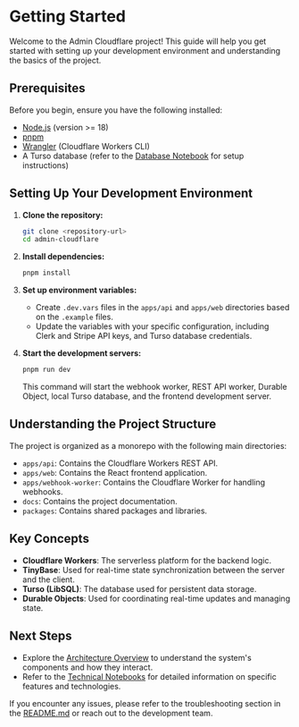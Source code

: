 # Getting Started

Welcome to the Admin Cloudflare project! This guide will help you get started with setting up your development environment and understanding the basics of the project.

## Prerequisites

Before you begin, ensure you have the following installed:

- [Node.js](https://nodejs.org/) (version >= 18)
- [pnpm](https://pnpm.io/)
- [Wrangler](https://developers.cloudflare.com/workers/wrangler/install-and-update/) (Cloudflare Workers CLI)
- A Turso database (refer to the [Database Notebook](notebooks/DATABASE.md) for setup instructions)

## Setting Up Your Development Environment

1. **Clone the repository:**

   ```bash
   git clone <repository-url>
   cd admin-cloudflare
   ```

2. **Install dependencies:**

   ```bash
   pnpm install
   ```

3. **Set up environment variables:**

   - Create `.dev.vars` files in the `apps/api` and `apps/web` directories based on the `.example` files.
   - Update the variables with your specific configuration, including Clerk and Stripe API keys, and Turso database credentials.

4. **Start the development servers:**

   ```bash
   pnpm run dev
   ```

   This command will start the webhook worker, REST API worker, Durable Object, local Turso database, and the frontend development server.

## Understanding the Project Structure

The project is organized as a monorepo with the following main directories:

- `apps/api`: Contains the Cloudflare Workers REST API.
- `apps/web`: Contains the React frontend application.
- `apps/webhook-worker`: Contains the Cloudflare Worker for handling webhooks.
- `docs`: Contains the project documentation.
- `packages`: Contains shared packages and libraries.

## Key Concepts

- **Cloudflare Workers**: The serverless platform for the backend logic.
- **TinyBase**:  Used for real-time state synchronization between the server and the client.
- **Turso (LibSQL)**: The database used for persistent data storage.
- **Durable Objects**: Used for coordinating real-time updates and managing state.

## Next Steps

- Explore the [Architecture Overview](architecture.md) to understand the system's components and how they interact.
- Refer to the [Technical Notebooks](notebooks/README.md) for detailed information on specific features and technologies.

If you encounter any issues, please refer to the troubleshooting section in the [README.md](README.md) or reach out to the development team.